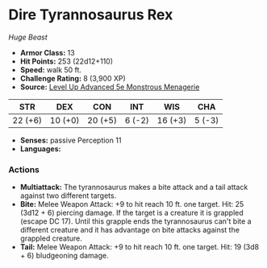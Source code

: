 # Dire Tyrannosaurus Rex

*Huge* *Beast*

- **Armor Class:** 13
- **Hit Points:** 253 (22d12+110)
- **Speed:** walk 50 ft.
- **Challenge Rating:** 8 (3,900 XP)
- **Source:** [Level Up Advanced 5e Monstrous Menagerie](https://www.levelup5e.com)

| STR | DEX | CON | INT | WIS | CHA |
| --- | --- | --- | --- | --- | --- |
| 22 (+6) | 10 (+0) | 20 (+5) | 6 (-2) | 16 (+3) | 5 (-3) |

- **Senses:** passive Perception 11
- **Languages:** 
### Actions
- **Multiattack:** The tyrannosaurus makes a bite attack and a tail attack against two different targets.
- **Bite:** Melee Weapon Attack: +9 to hit  reach 10 ft.  one target. Hit: 25 (3d12 + 6) piercing damage. If the target is a creature  it is grappled (escape DC 17). Until this grapple ends  the tyrannosaurus can't bite a different creature and it has advantage on bite attacks against the grappled creature.
- **Tail:** Melee Weapon Attack: +9 to hit  reach 10 ft.  one target. Hit: 19 (3d8 + 6) bludgeoning damage.
